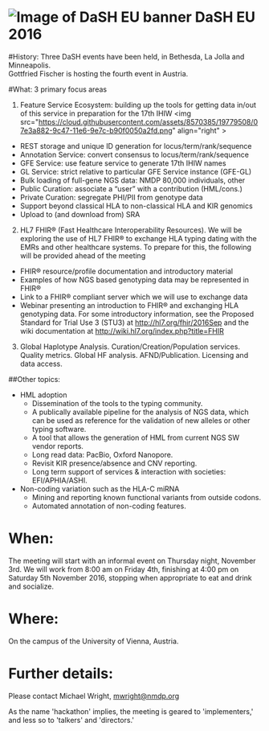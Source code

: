 ![Image of DaSH EU banner](https://cloud.githubusercontent.com/assets/8570385/19779491/f8e4c816-9c46-11e6-9e16-a5eea6da15a6.png)
DaSH EU 2016
=========

#History:
Three DaSH events have been held, in Bethesda, La Jolla and Minneapolis.<br />
Gottfried Fischer is hosting the fourth event in Austria.

#What:
3 primary focus areas

1. Feature Service Ecosystem: building up the tools for getting data in/out of this service in preparation for the 17th IHIW
<img src="https://cloud.githubusercontent.com/assets/8570385/19779508/07e3a882-9c47-11e6-9e7c-b90f0050a2fd.png" align="right" \> 
  - REST storage and unique ID generation for locus/term/rank/sequence
  - Annotation Service: convert consensus to locus/term/rank/sequence
  - GFE Service: use feature service to generate 17th IHIW names
  - GL Service: strict relative to particular GFE Service instance (GFE-GL)
  - Bulk loading of full-gene NGS data: NMDP 80,000 individuals, other
  - Public Curation: associate a “user” with a contribution (HML/cons.)
  - Private Curation: segregate PHI/PII from genotype data
  - Support beyond classical HLA to non-classical HLA and KIR genomics
  - Upload to (and download from) SRA

2. HL7 FHIR® (Fast Healthcare Interoperability Resources). We will be exploring the use of HL7 FHIR® to exchange HLA typing dating with the EMRs and other healthcare systems. To prepare for this, the following will be provided ahead of the meeting
  - FHIR® resource/profile documentation and introductory material
  - Examples of how NGS based genotyping data may be represented in FHIR®
  - Link to a FHIR® compliant server which we will use to exchange data
  - Webinar presenting an introduction to FHIR® and exchanging HLA genotyping data.
For some introductory information, see the Proposed Standard for Trial Use 3 (STU3) at http://hl7.org/fhir/2016Sep and the wiki documentation at http://wiki.hl7.org/index.php?title=FHIR

3. Global Haplotype Analysis. Curation/Creation/Population services. Quality metrics. Global HF analysis. AFND/Publication. Licensing and data access.

##Other topics:
- HML adoption
  - Dissemination of the tools to the typing community.
  - A publically available pipeline for the analysis of NGS data, which can be used as reference for the validation of new alleles or other typing software.
  - A tool that allows the generation of HML from current NGS SW vendor reports.
  - Long read data: PacBio, Oxford Nanopore.
  - Revisit KIR presence/absence and CNV reporting.
  - Long term support of services & interaction with societies: EFI/APHIA/ASHI.
- Non-coding variation such as the HLA-C miRNA
  - Mining and reporting known functional variants from outside codons.
  - Automated annotation of non-coding features.
# When: 
The meeting will start with an informal event on Thursday night, November 3rd. We will work from 8:00 am on Friday 4th, finishing at 4:00 pm on Saturday 5th November 2016, stopping when appropriate to eat and drink and socialize.

# Where:
On the campus of the University of Vienna, Austria.

# Further details:
Please contact Michael Wright, mwright@nmdp.org

As the name 'hackathon' implies, the meeting is geared to 'implementers,' and less so to 'talkers' and 'directors.' 
